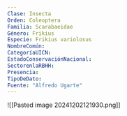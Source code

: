 ```yaml
---
Clase: Insecta
Orden: Coleoptera
Familia: Scarabaeidae
Género: Frikius
Especie: Frikius variolosus
NombreComún: 
CategoríaUICN: 
EstadoConservaciónNacional: 
SectorenlaRBHH: 
Presencia: 
TipoDeDato: 
Fuente: "Alfredo Ugarte"
---
```

![[Pasted image 20241202121930.png]]
